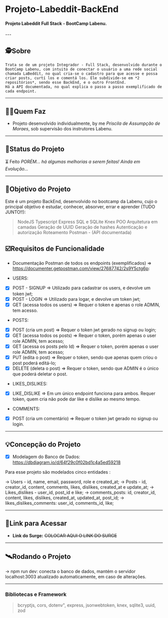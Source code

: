 # Projeto-Labeddit-BackEnd

<h4 align="left">
    Projeto Labeddit Full Stack - BootCamp Labenu.
    </h4>
---

## 🕵Sobre

    Trata se de um projeto Integrador - Full Stack, desenvolvido durante o BootCamp Labenu, com intuito de conectar o usuário a uma rede social chamada LaBeddit, no qual cria-se o cadastro para que acesse e possa criar posts, curtí los e comentá los. Ele subdivide-se em *2 repositórios*, sendo esse BackEnd, e o outro FrontEnd.
    Há a API documentada, no qual explica o passo a passo exemplificado de cada endpoint.

---

## 👩🏾Quem Faz

- Projeto desenvolvido individualmente, by me _Priscila de Assumpção de Moraes_, sob supervisão dos instrutores Labenu.

---

## 🧭Status do Projeto

⏳ Feito _PORÉM... há algumas melhorias a serem feitas! Ainda em Evolução..._

---

## 🎯Objetivo do Projeto

Este é um projeto BackEnd, desenvolvido no bootcamp da Labenu, cujo o principal objetivo é estudar, conhecer, absorver, errar e aprender (TUDO JUNTO!!):

> NodeJS
> Typescript
> Express
> SQL e SQLite
> Knex
> POO
> Arquitetura em camadas
> Geração de UUID
> Geração de hashes
> Autenticação e autorização
> Roteamento
> Postman - (API documentada)

## ☑️Requisitos de Funcionalidade

- Documentação Postman de todos os endpoints (exemplificados) => https://documenter.getpostman.com/view/27687742/2s9Y5ctg6p:

* USERS:

- [x] POST - SIGNUP => Utilizado para cadastrar os users, e devolve um token jwt;
- [x] POST - LOGIN => Utilizado para logar, e devolve um token jwt;
- [x] GET (acessa todos os users) => Requer o token e apenas o role ADMIN, tem acesso.

* POSTS:

- [x] POST (cria um post) => Requer o token jwt gerado no signup ou login;
- [x] GET (acessa todos os posts) => Requer o token, porém apenas o user role ADMIN, tem acesso;
- [x] GET (acessa os posts pelo Id) => Requer o token, porém apenas o user role ADMIN, tem acesso;
- [x] PUT (edita o post) => Requer o token, sendo que apenas quem criou o post poderá editá-lo;
- [x] DELETE (deleta o post) => Requer o token, sendo que ADMIN é o único que poderá deletar o post.

* LIKES_DISLIKES:

- [x] LIKE_DISLIKE => Em um único endpoint funciona para ambos. Requer token, quem cria não pode dar like e dislike ao mesmo tempo.

* COMMENTS:

- [x] POST (cria um comentário) => Requer o token jwt gerado no signup ou login.

---

## 💡Concepção do Projeto

- [x] Modelagem do Banco de Dados: https://dbdiagram.io/d/64f29c0f02bd1c4a5ed59218

Para esse projeto são modelados cinco entidades :

→ Users - id, name, email, password, role e created_at;
→ Posts - id, creator_id, content, comments, likes, dislikes, created_at e update_at;
→ Likes_dislikes - user_id, post_id e like;
→ comments_posts: id, creator_id, content, likes, dislikes, created_at, updated_at, post_id;
→ likes_dislikes_comments: user_id, comments_id, like;

---

## 🔗Link para Acessar

- **Link do Surge:** ~~COLOCAR AQUI O LINK DO SURGE~~

---

## 🛰Rodando o Projeto

→ npm run dev: conecta o banco de dados, mantém o servidor localhost:3003 atualizado automaticamente, em caso de alterações.

---

### Bibliotecas e Framework

> bcryptjs,
> cors,
> dotenv",
> express,
> jsonwebtoken,
> knex,
> sqlite3,
> uuid,
> zod
